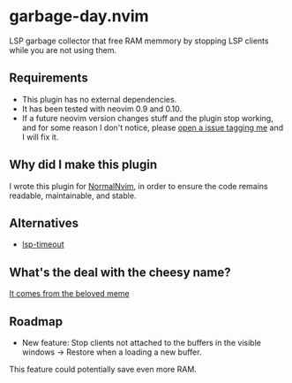 # garbage-day.nvim
LSP garbage collector that free RAM memmory by stopping LSP clients while you are not using them.

## Requirements
* This plugin has no external dependencies.
* It has been tested with neovim 0.9 and 0.10.
* If a future neovim version changes stuff and the plugin stop working, and for some reason I don't notice, please [open a issue tagging me](https://github.com/Zeioth/garbage-day.nvim/issues) and I will fix it.

## Why did I make this plugin
I wrote this plugin for [NormalNvim](https://github.com/NormalNvim/NormalNvim), in order to ensure the code remains readable, maintainable, and stable.

## Alternatives
* [lsp-timeout](https://github.com/hinell/lsp-timeout.nvim)

## What's the deal with the cheesy name?
[It comes from the beloved meme](https://knowyourmeme.com/memes/garbage-day)

## Roadmap
* New feature: Stop clients not attached to the buffers in the visible windows → Restore when a loading a new buffer.

This feature could potentially save even more RAM.

